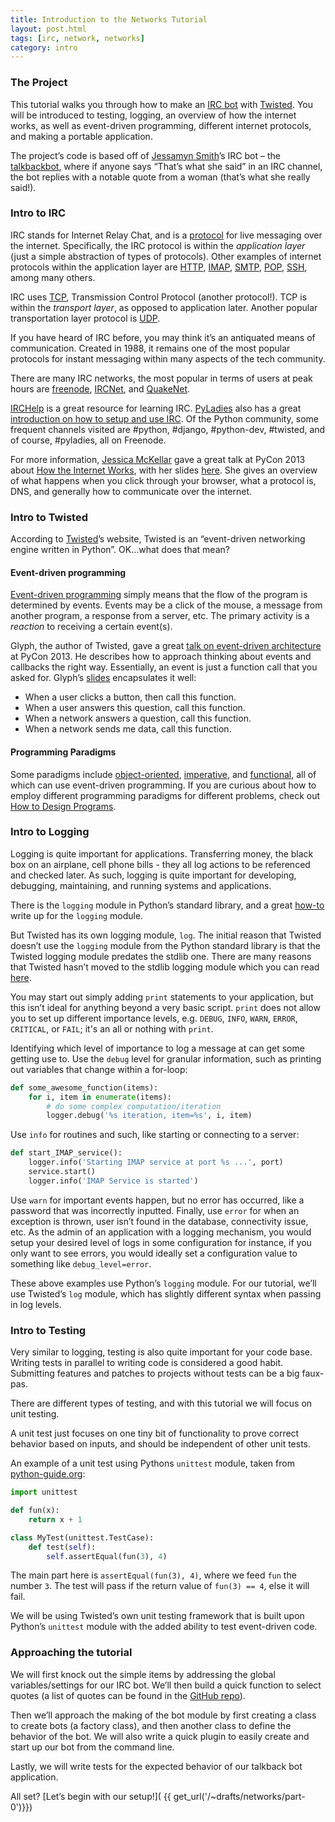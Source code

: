 ```yaml
---
title: Introduction to the Networks Tutorial
layout: post.html
tags: [irc, network, networks]
category: intro
---
```



### The Project

This tutorial walks you through how to make an [IRC bot](http://en.wikipedia.org/wiki/Internet_Relay_Chat_bot) with [Twisted](http://twistedmatrix.com).  You will be introduced to testing, logging, an overview of how the internet works, as well as event-driven programming, different internet protocols, and making a portable application.

The project’s code is based off of [Jessamyn Smith](https://twitter.com/jessamynsmith)’s IRC bot – the [talkbackbot](https://github.com/jessamynsmith/talkbackbot), where if anyone says “That’s what she said” in an IRC channel, the bot replies with a notable quote from a woman (that’s what she really said!).

### Intro to IRC

IRC stands for Internet Relay Chat, and is a [protocol](http://en.wikipedia.org/wiki/Category:Internet_protocols) for live messaging over the internet.  Specifically, the IRC protocol is within the *application layer* (just a simple abstraction of types of protocols). Other examples of internet protocols within the application layer are [HTTP](http://en.wikipedia.org/wiki/Hypertext_Transfer_Protocol), [IMAP](http://en.wikipedia.org/wiki/Internet_Message_Access_Protocol), [SMTP](http://en.wikipedia.org/wiki/Simple_Mail_Transfer_Protocol), [POP](http://en.wikipedia.org/wiki/Post_Office_Protocol), [SSH](http://en.wikipedia.org/wiki/Secure_Shell), among many others.

IRC uses [TCP](http://en.wikipedia.org/wiki/Transmission_Control_Protocol), Transmission Control Protocol (another protocol!).  TCP is within the *transport layer*, as opposed to application later.  Another popular transportation layer protocol is [UDP](http://en.wikipedia.org/wiki/User_Datagram_Protocol).

If you have heard of IRC before, you may think it’s an antiquated means of communication. Created in 1988, it remains one of the most popular protocols for instant messaging within many aspects of the tech community.

There are many IRC networks, the most popular in terms of users at peak hours are [freenode](http://freenode.net), [IRCNet](http://www.ircnet.org/), and [QuakeNet](http://www.quakenet.org/).

[IRCHelp](http://www.irchelp.org/) is a great resource for learning IRC.  [PyLadies](http://pyladies.com) also has a great [introduction on how to setup and use IRC](http://www.pyladies.com/blog/irc-resources/).  Of the Python community, some frequent channels visited are #python, #django, #python-dev, #twisted, and of course, #pyladies, all on Freenode.

For more information, [Jessica McKellar](http://web.mit.edu/jesstess/) gave a great talk at PyCon 2013 about [How the Internet Works](http://pyvideo.org/video/1677/how-the-internet-works), with her slides [here](https://speakerdeck.com/pyconslides/the-internet-by-jessica-mckellar). She gives an overview of what happens when you click through your browser, what a protocol is, DNS, and generally how to communicate over the internet.

### Intro to Twisted

According to [Twisted](http://twistedmatrix.com/trac/)’s website, Twisted is an “event-driven networking engine written in Python”.  OK…what does that mean?

#### Event-driven programming

[Event-driven programming](http://en.wikipedia.org/wiki/Event-driven_programming) simply means that the flow of the program is determined by events.  Events may be a click of the mouse, a message from another program, a response from a server, etc. The primary activity is a _reaction_ to receiving a certain event(s).

Glyph, the author of Twisted, gave a great [talk on event-driven architecture](http://pyvideo.org/video/1681/so-easy-you-can-even-do-it-in-javascript-event-d) at PyCon 2013. He describes how to approach thinking about events and callbacks the right way.  Essentially, an event is just a function call that you asked for.  Glyph’s [slides](https://speakerdeck.com/pyconslides/so-easy-you-can-even-do-it-in-javascript-event-driven-architecture-for-regular-programmers-by-glyph?slide=113) encapsulates it well:

* When a user clicks a button, then call this function.
* When a user answers this question, call this function.
* When a network answers a question, call this function.
* When a network sends me data, call this function.

#### Programming Paradigms

Some paradigms include [object-oriented](http://en.wikipedia.org/wiki/Object-oriented_programming), [imperative](http://en.wikipedia.org/wiki/Imperative_programming), and [functional](https://en.wikipedia.org/wiki/Functional_programming), all of which can use event-driven programming. If you are curious about how to employ different programming paradigms for different problems, check out [How to Design Programs](http://www.amazon.com/gp/product/0262062186/ref=as_li_ss_tl?ie=UTF8&camp=1789&creative=390957&creativeASIN=0262062186&linkCode=as2&tag=roglyn-20).


### Intro to Logging


Logging is quite important for applications.  Transferring money, the black box on an airplane, cell phone bills - they all log actions to be referenced and checked later. As such, logging is quite important for developing, debugging, maintaining, and running systems and applications.

There is the `logging` module in Python’s standard library, and a great [how-to](http://docs.python.org/2/howto/logging-cookbook.html) write up for the `logging` module.

But Twisted has its own logging module, `log`. The initial reason that Twisted doesn’t use the `logging` module from the Python standard library is that the Twisted logging module predates the stdlib one.  There are many reasons that Twisted hasn’t moved to the stdlib logging module which you can read [here](http://twistedmatrix.com/trac/wiki/TwistedLogging).

You may start out simply adding `print` statements to your application, but this isn’t ideal for anything beyond a very basic script.  `print` does not allow you to set up different importance levels, e.g. `DEBUG`, `INFO`, `WARN`, `ERROR`, `CRITICAL`, or `FAIL`; it's an all or nothing with `print`.

Identifying which level of importance to log a message at can get some getting use to.  Use the `debug` level for granular information, such as printing out variables that change within a for-loop:

```python
def some_awesome_function(items):
    for i, item in enumerate(items):
        # do some complex computation/iteration
        logger.debug('%s iteration, item=%s', i, item)
```

Use `info` for routines and such, like starting or connecting to a server:

```python
def start_IMAP_service():
    logger.info('Starting IMAP service at port %s ...', port)
    service.start()
    logger.info('IMAP Service is started')
```

Use `warn` for important events happen, but no error has occurred, like a password that was incorrectly inputted.  Finally, use `error` for when an exception is thrown, user isn’t found in the database, connectivity issue, etc.  As the admin of an application with a logging mechanism, you would setup your desired level of logs in some configuration for instance, if you only want to see errors, you would ideally set a configuration value to something like `debug_level=error`.

These above examples use Python’s `logging` module.  For our tutorial, we’ll use Twisted’s `log` module, which has slightly different syntax when passing in log levels.


### Intro to Testing

Very similar to logging, testing is also quite important for your code base.  Writing tests in parallel to writing code is considered a good habit.  Submitting features and patches to projects without tests can be a big faux-pas.

There are different types of testing, and with this tutorial we will focus on unit testing.

A unit test just focuses on one tiny bit of functionality to prove correct behavior based on inputs, and should be independent of other unit tests.

An example of a unit test using Pythons `unittest` module, taken from [python-guide.org](http://docs.python-guide.org/en/latest/writing/tests.html#unittest):

```python
import unittest

def fun(x):
    return x + 1

class MyTest(unittest.TestCase):
    def test(self):
        self.assertEqual(fun(3), 4)
```

The main part here is `assertEqual(fun(3), 4)`, where we feed `fun` the number `3`.  The test will pass if the return value of `fun(3) == 4`, else it will fail.

We will be using Twisted’s own unit testing framework that is built upon Python’s `unittest` module with the added ability to test event-driven code.

### Approaching the tutorial

We will first knock out the simple items by addressing the global variables/settings for our IRC bot.  We’ll then build a quick function to select quotes (a list of quotes can be found in the [GitHub repo](https://github.com/econchick/new-coder/blob/master/network/talkback/quotes.txt)).

Then we’ll approach the making of the bot module by first creating a class to create bots (a factory class), and then another class to define the behavior of the bot.  We will also write a quick plugin to easily create and start up our bot from the command line.

Lastly, we will write tests for the expected behavior of our talkback bot application.

All set? [Let’s begin with our setup!]( {{ get_url('/~drafts/networks/part-0')}})


